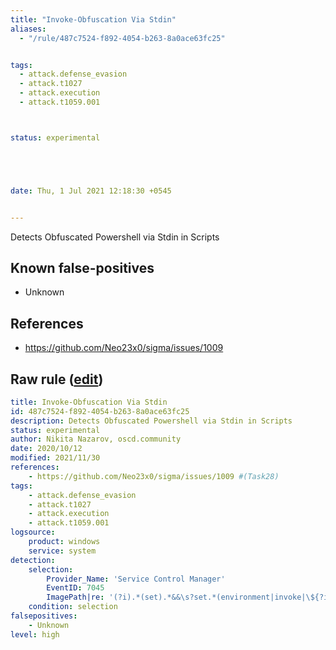 ```yaml
---
title: "Invoke-Obfuscation Via Stdin"
aliases:
  - "/rule/487c7524-f892-4054-b263-8a0ace63fc25"


tags:
  - attack.defense_evasion
  - attack.t1027
  - attack.execution
  - attack.t1059.001



status: experimental





date: Thu, 1 Jul 2021 12:18:30 +0545


---
```


Detects Obfuscated Powershell via Stdin in Scripts

<!--more-->


## Known false-positives

* Unknown



## References

* https://github.com/Neo23x0/sigma/issues/1009


## Raw rule ([edit](https://github.com/SigmaHQ/sigma/edit/master/rules/windows/builtin/system/win_invoke_obfuscation_via_stdin_services.yml))
```yaml
title: Invoke-Obfuscation Via Stdin
id: 487c7524-f892-4054-b263-8a0ace63fc25
description: Detects Obfuscated Powershell via Stdin in Scripts
status: experimental
author: Nikita Nazarov, oscd.community
date: 2020/10/12
modified: 2021/11/30
references:
    - https://github.com/Neo23x0/sigma/issues/1009 #(Task28)
tags:
    - attack.defense_evasion
    - attack.t1027
    - attack.execution
    - attack.t1059.001
logsource:
    product: windows
    service: system
detection:
    selection:
        Provider_Name: 'Service Control Manager'
        EventID: 7045
        ImagePath|re: '(?i).*(set).*&&\s?set.*(environment|invoke|\${?input).*&&.*"'
    condition: selection
falsepositives:
    - Unknown
level: high
```
